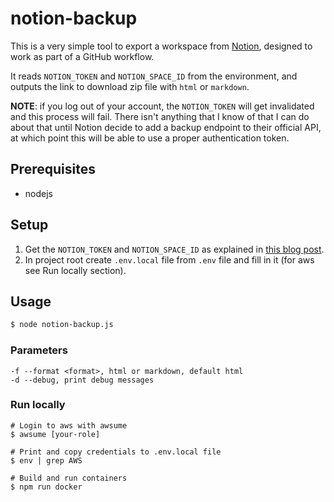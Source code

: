 # notion-backup

This is a very simple tool to export a workspace from [Notion](https://www.notion.so/), designed
to work as part of a GitHub workflow.

It reads `NOTION_TOKEN` and `NOTION_SPACE_ID` from the environment, and outputs the link to download zip file with `html` or `markdown`.

**NOTE**: if you log out of your account, the `NOTION_TOKEN` will get invalidated and this process
will fail. There isn't anything that I know of that I can do about that until Notion decide to add
a backup endpoint to their official API, at which point this will be able to use a proper
authentication token.

## Prerequisites

- nodejs

## Setup

1. Get the `NOTION_TOKEN` and `NOTION_SPACE_ID` as explained in
   [this blog post](https://medium.com/@arturburtsev/automated-notion-backups-f6af4edc298d).
2. In project root create `.env.local` file from `.env` file and fill in it (for aws see Run locally section).

## Usage

```bash
$ node notion-backup.js
```

### Parameters

```
-f --format <format>, html or markdown, default html
-d --debug, print debug messages
```

### Run locally

```
# Login to aws with awsume
$ awsume [your-role]

# Print and copy credentials to .env.local file
$ env | grep AWS

# Build and run containers
$ npm run docker
```

